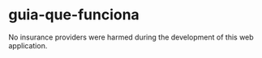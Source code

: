 # guia-que-funciona

No insurance providers were harmed during the development of this web application.
